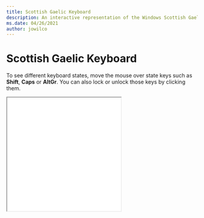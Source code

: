```yaml
---
title: Scottish Gaelic Keyboard
description: An interactive representation of the Windows Scottish GaelicKeyboard. To see different keyboard states, click or move the mouse over the state keys.
ms.date: 04/26/2021
author: jowilco
---
```


# Scottish Gaelic Keyboard

To see different keyboard states, move the mouse over state keys such as **Shift**, **Caps** or **AltGr**. You can also lock or unlock those keys by clicking them.

<iframe src="kbdgae.html" height="300"></iframe>
